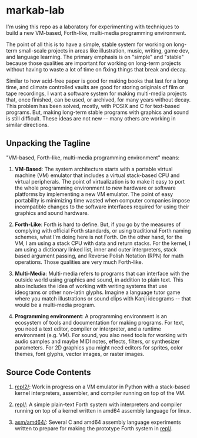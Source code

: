 # markab-lab

I'm using this repo as a laboratory for experimenting with techniques to build
a new VM-based, Forth-like, multi-media programming environment.

The point of all this is to have a simple, stable system for working on
long-term small-scale projects in areas like illustration, music, writing, game
dev, and language learning. The primary emphasis is on "simple" and "stable"
because those qualities are important for working on long-term projects without
having to waste a lot of time on fixing things that break and decay.

Similar to how acid-free paper is good for making books that last for a long
time, and climate controlled vaults are good for storing originals of film or
tape recordings, I want a software system for making multi-media projects that,
once finished, can be used, or archived, for many years without decay. This
problem has been solved, mostly, with POSIX and C for text-based programs. But,
making long-term stable programs with graphics and sound is still difficult.
These ideas are not new -- many others are working in similar directions.


## Unpacking the Tagline

"VM-based, Forth-like, multi-media programming environment" means:

1. **VM-Based**: The system architecture starts with a portable virtual
   machine (VM) emulator that includes a virtual stack-based CPU and virtual
   peripherals. The point of virtualization is to make it easy to port the
   whole programming environment to new hardware or software platforms by
   implementing a new VM emulator. The point of easy portability is minimizing
   time wasted when computer companies impose incompatible changes to the
   software interfaces required for using their graphics and sound hardware.

2. **Forth-Like**: Forth is hard to define. But, if you go by the measures of
   complying with official Forth standards, or using traditional Forth naming
   schemes, what I'm doing here is not Forth. On the other hand, for the VM,
   I am using a stack CPU with data and return stacks. For the kernel, I am
   using a dictionary linked list, inner and outer interpreters, stack based
   argument passing, and Reverse Polish Notation (RPN) for math operations.
   Those qualities are very much Forth-like.

3. **Multi-Media**: Multi-media refers to programs that can interface with the
   outside world using graphics and sound, in addition to plain text. This also
   includes the idea of working with writing systems that use ideograms or other
   non-latin glyphs. Imagine a language tutor game where you match illustrations
   or sound clips with Kanji ideograms -- that would be a multi-media program.

4. **Programming environment**: A programming environment is an ecosystem of
   tools and documentation for making programs. For text, you need a text
   editor, compiler or interpreter, and a runtime environment (e.g. VM). For
   sound, you also need tools for working with audio samples and maybe MIDI
   notes, effects, filters, or synthesizer parameters. For 2D graphics you might
   need editors for sprites, color themes, font glyphs, vector images, or
   raster images.


## Source Code Contents

1. [repl2/](repl2): Work in progress on a VM emulator in Python with a
   stack-based kernel interpreters, assembler, and compiler running on top
   of the VM. 

2. [repl/](repl): A simple plain-text Forth system with interpreters and
   compiler running on top of a kernel written in amd64 assembly language for
   linux.

3. [asm/amd64/](asm/amd64): Several C and amd64 assembly language experiments
   written to prepare for making the prototype Forth system in [repl/](repl).
